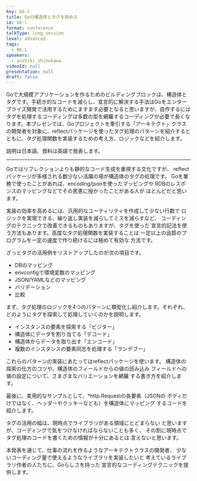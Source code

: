 ```yaml
---
key: b6-l
title: Goの構造体とタグを極める
id: b6-l
format: conference
talkType: long_session
level: advanced
tags:
  - B6-L
speakers:
  - yoshiki_shibukawa
videoId: null
presentation: null
draft: false
---
```

Goで大規模アプリケーションを作るためのビルディングブロックは、構造体とタグです。手続き的なコードを減らし、宣言的に解決する手法はGoをエンタープライズ開発で活用するためにますます必要となると思いますが、自作するにはタグを処理するコーディングは多数の型を網羅するコーディングが必要で長くなります。本プレゼンでは、Goプロジェクトを牽引する「アーキテクト」クラスの開発者を対象に、reflectパッケージを使ったタグ処理のパターンを紹介するとともに、タグ処理関数を実装するための考え方、ロジックなどを紹介します。

説明は日本語、資料は英語で発表します。

---

Goではリフレクションよりも静的なコード生成を重視する文化ですが、
reflectパッケージが多様される数少ない活躍の場が構造体のタグの処理です。
Goを業務で使ったことがあれば、encoding/jsonを使ったマッピングや
RDBのレスポンスのマッピングなどでその恩恵に授かったことがある人が
ほとんどだと思います。

実装の効率を高めるには、汎用的なユーティリティを作成して少ない行数で
ロジックを実現できる、繰り返し実装を減らしてミスを減らすなど、
コーディングのテクニックで改善できるものもありますが、タグを使った
宣言的記法を使う方法もあります。高度なタグ処理関数を実装することは
一定以上の品質のプログラムを一定の速度で作り続けるには極めて有効な
方法です。

ざっとタグの活用例をリストアップしたのが次の項目です。

* DBのマッピング
* envconfigで環境変数のマッピング
* JSON/YAMLなどのマッピング
* バリデーション
* 比較

まず、タグ処理のロジックを4つのパターンに類型化し紹介します。それぞれ、
どのようにタグを探索して処理していくのかを説明します。

* インスタンスの要素を探索する「ビジター」
* 構造体にデータを割り当てる「デコード」
* 構造体からデータを取り出す「エンコード」
* 複数のインスタンスの要素同志を処理する「ランデブー」

これらのパターンの実装にあたってはreflectパッケージを使います。
構造体の探索の仕方のコツや、構造体のフィールドからの値の読み込み
フィールドへの値の設定について、さまざまなバリエーションを網羅
する書き方を紹介します。

最後に、実用的なサンプルとして、*http.Requestの各要素（JSONの
ボディだけではなく、ヘッダーやクッキーなども）を構造体にマッピング
するコードを紹介します。

タグの活用の幅は、現時点でライブラリがある領域にとどまらない
と思いますが、コーディングで気をつけなければならないことも多く、
その割に現時点でタグ処理のコードを書くための情報が十分にあるとは
言えないと思います。

本発表を通じて、仕事の流れを作るようなアーキテクトクラスの開発者、
少ないコーディング量で使えるようなライブラリを実装したいと
考えているライブラリ作者の人たちに、Goらしさを持った
宣言的なコーディングテクニックを提供します。
